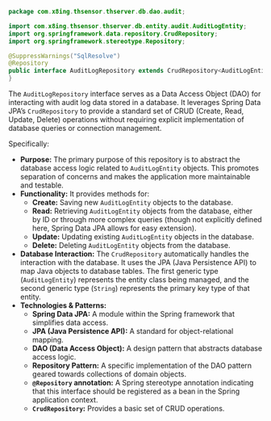 ```java
package com.x8ing.thsensor.thserver.db.dao.audit;

import com.x8ing.thsensor.thserver.db.entity.audit.AuditLogEntity;
import org.springframework.data.repository.CrudRepository;
import org.springframework.stereotype.Repository;

@SuppressWarnings("SqlResolve")
@Repository
public interface AuditLogRepository extends CrudRepository<AuditLogEntity, String> {
}
```
The `AuditLogRepository` interface serves as a Data Access Object (DAO) for interacting with audit log data stored in a database. It leverages Spring Data JPA’s `CrudRepository` to provide a standard set of CRUD (Create, Read, Update, Delete) operations without requiring explicit implementation of database queries or connection management.

Specifically:

*   **Purpose:** The primary purpose of this repository is to abstract the database access logic related to `AuditLogEntity` objects. This promotes separation of concerns and makes the application more maintainable and testable.
*   **Functionality:** It provides methods for:
    *   **Create:** Saving new `AuditLogEntity` objects to the database.
    *   **Read:** Retrieving `AuditLogEntity` objects from the database, either by ID or through more complex queries (though not explicitly defined here, Spring Data JPA allows for easy extension).
    *   **Update:** Updating existing `AuditLogEntity` objects in the database.
    *   **Delete:** Deleting `AuditLogEntity` objects from the database.
*   **Database Interaction:** The `CrudRepository` automatically handles the interaction with the database.  It uses the JPA (Java Persistence API) to map Java objects to database tables.  The first generic type (`AuditLogEntity`) represents the entity class being managed, and the second generic type (`String`) represents the primary key type of that entity.
*   **Technologies & Patterns:**
    *   **Spring Data JPA:**  A module within the Spring framework that simplifies data access.
    *   **JPA (Java Persistence API):**  A standard for object-relational mapping.
    *   **DAO (Data Access Object):**  A design pattern that abstracts database access logic.
    *   **Repository Pattern:** A specific implementation of the DAO pattern geared towards collections of domain objects.
    *   **`@Repository` annotation:** A Spring stereotype annotation indicating that this interface should be registered as a bean in the Spring application context.
    *   **`CrudRepository`:** Provides a basic set of CRUD operations.